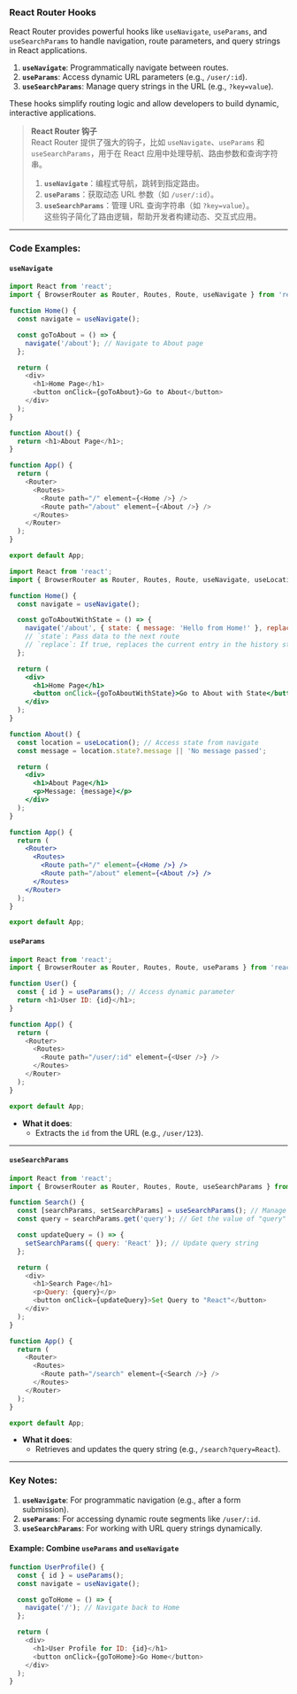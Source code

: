 ### React Router Hooks  

React Router provides powerful hooks like `useNavigate`, `useParams`, and `useSearchParams` to handle navigation, route parameters, and query strings in React applications.  

1. **`useNavigate`**: Programmatically navigate between routes.  
2. **`useParams`**: Access dynamic URL parameters (e.g., `/user/:id`).  
3. **`useSearchParams`**: Manage query strings in the URL (e.g., `?key=value`).  

These hooks simplify routing logic and allow developers to build dynamic, interactive applications.  

> **React Router 钩子**  
> React Router 提供了强大的钩子，比如 `useNavigate`、`useParams` 和 `useSearchParams`，用于在 React 应用中处理导航、路由参数和查询字符串。  
>
> <audio src="C:\Users\10691\Downloads\useNavigate：用于编.mp3"></audio>
>
> 1. **`useNavigate`**：编程式导航，跳转到指定路由。  
> 2. **`useParams`**：获取动态 URL 参数（如 `/user/:id`）。  
> 3. **`useSearchParams`**：管理 URL 查询字符串（如 `?key=value`）。  
> 这些钩子简化了路由逻辑，帮助开发者构建动态、交互式应用。  

---

### Code Examples:

#### **`useNavigate`**

<audio src="C:\Users\10691\Downloads\这段代码使用 ReactRou (4).mp3"></audio>

```javascript
import React from 'react';
import { BrowserRouter as Router, Routes, Route, useNavigate } from 'react-router-dom';

function Home() {
  const navigate = useNavigate();

  const goToAbout = () => {
    navigate('/about'); // Navigate to About page
  };

  return (
    <div>
      <h1>Home Page</h1>
      <button onClick={goToAbout}>Go to About</button>
    </div>
  );
}

function About() {
  return <h1>About Page</h1>;
}

function App() {
  return (
    <Router>
      <Routes>
        <Route path="/" element={<Home />} />
        <Route path="/about" element={<About />} />
      </Routes>
    </Router>
  );
}

export default App;
```

<audio src="C:\Users\10691\Downloads\这段代码使用 ReactRou (5).mp3"></audio>


```jsx
import React from 'react';
import { BrowserRouter as Router, Routes, Route, useNavigate, useLocation } from 'react-router-dom';

function Home() {
  const navigate = useNavigate();

  const goToAboutWithState = () => {
    navigate('/about', { state: { message: 'Hello from Home!' }, replace: false });
    // `state`: Pass data to the next route
    // `replace`: If true, replaces the current entry in the history stack
  };

  return (
    <div>
      <h1>Home Page</h1>
      <button onClick={goToAboutWithState}>Go to About with State</button>
    </div>
  );
}

function About() {
  const location = useLocation(); // Access state from navigate
  const message = location.state?.message || 'No message passed';

  return (
    <div>
      <h1>About Page</h1>
      <p>Message: {message}</p>
    </div>
  );
}

function App() {
  return (
    <Router>
      <Routes>
        <Route path="/" element={<Home />} />
        <Route path="/about" element={<About />} />
      </Routes>
    </Router>
  );
}

export default App;
```

#### **`useParams`**

<audio src="C:\Users\10691\Downloads\这段代码使用 ReactRou (3).mp3"></audio>

```javascript
import React from 'react';
import { BrowserRouter as Router, Routes, Route, useParams } from 'react-router-dom';

function User() {
  const { id } = useParams(); // Access dynamic parameter
  return <h1>User ID: {id}</h1>;
}

function App() {
  return (
    <Router>
      <Routes>
        <Route path="/user/:id" element={<User />} />
      </Routes>
    </Router>
  );
}

export default App;
```
- **What it does**:  
  - Extracts the `id` from the URL (e.g., `/user/123`).

---

#### **`useSearchParams`**

<audio src="C:\Users\10691\Downloads\这段代码使用 ReactRou (2).mp3"></audio>

```javascript
import React from 'react';
import { BrowserRouter as Router, Routes, Route, useSearchParams } from 'react-router-dom';

function Search() {
  const [searchParams, setSearchParams] = useSearchParams(); // Manage query params
  const query = searchParams.get('query'); // Get the value of "query"

  const updateQuery = () => {
    setSearchParams({ query: 'React' }); // Update query string
  };

  return (
    <div>
      <h1>Search Page</h1>
      <p>Query: {query}</p>
      <button onClick={updateQuery}>Set Query to "React"</button>
    </div>
  );
}

function App() {
  return (
    <Router>
      <Routes>
        <Route path="/search" element={<Search />} />
      </Routes>
    </Router>
  );
}

export default App;
```
- **What it does**:  
  - Retrieves and updates the query string (e.g., `/search?query=React`).

---

### Key Notes:  
1. **`useNavigate`**: For programmatic navigation (e.g., after a form submission).  
2. **`useParams`**: For accessing dynamic route segments like `/user/:id`.  
3. **`useSearchParams`**: For working with URL query strings dynamically.  

#### Example: Combine `useParams` and `useNavigate`
```javascript
function UserProfile() {
  const { id } = useParams();
  const navigate = useNavigate();

  const goToHome = () => {
    navigate('/'); // Navigate back to Home
  };

  return (
    <div>
      <h1>User Profile for ID: {id}</h1>
      <button onClick={goToHome}>Go Home</button>
    </div>
  );
}
```